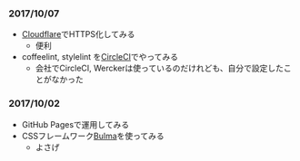 ### 2017/10/07
* [Cloudflare](https://www.cloudflare.com)でHTTPS化してみる
  * 便利
* coffeelint, stylelint を[CircleCI](https://circleci.com/gh/tekiomo/tekiomo.github.io)でやってみる
  * 会社でCircleCI, Werckerは使っているのだけれども、自分で設定したことがなかった

### 2017/10/02
* GitHub Pagesで運用してみる
* CSSフレームワーク[Bulma](http://bulma.io/)を使ってみる
  * よさげ
